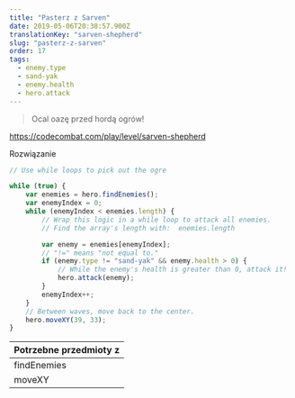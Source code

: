 ```yaml
---
title: "Pasterz z Sarven"
date: 2019-05-06T20:38:57.900Z
translationKey: "sarven-shepherd"
slug: "pasterz-z-sarven"
order: 17
tags:
  - enemy.type
  - sand-yak
  - enemy.health
  - hero.attack
---
```


> Ocal oazę przed hordą ogrów!

https://codecombat.com/play/level/sarven-shepherd

Rozwiązanie

```javascript
// Use while loops to pick out the ogre

while (true) {
    var enemies = hero.findEnemies();
    var enemyIndex = 0;
    while (enemyIndex < enemies.length) {
        // Wrap this logic in a while loop to attack all enemies.
        // Find the array's length with:  enemies.length

        var enemy = enemies[enemyIndex];
        // "!=" means "not equal to."
        if (enemy.type != "sand-yak" && enemy.health > 0) {
            // While the enemy's health is greater than 0, attack it!
            hero.attack(enemy);
        }
        enemyIndex++;
    }
    // Between waves, move back to the center.
    hero.moveXY(39, 33);
}

```

Potrzebne przedmioty z |
--- |
findEnemies |
moveXY |


